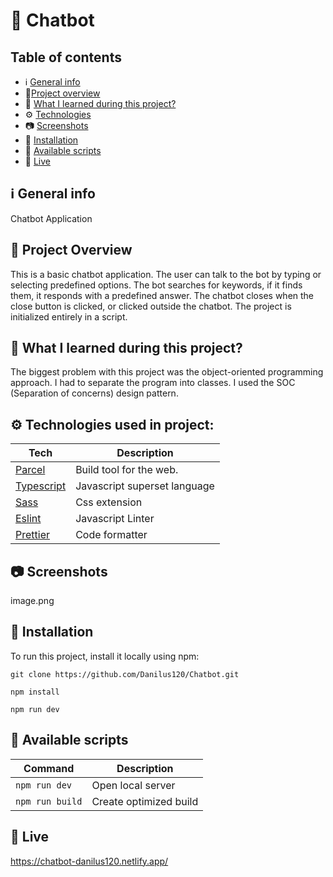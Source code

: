 # 🤖 Chatbot

## Table of contents
* ℹ️ [General info](#general-info)
* 🎉[Project overview](#project-overview)
* 📖 [What I learned during this project?](#what-i-learned-during-this-project)
* ⚙️ [Technologies](#technologies)
* 📷 [Screenshots](#screenshots)
* 💾 [Installation](#installation)
* 📜 [Available scripts](#available-scripts)
* 🔴 [Live](#live)

## ℹ️ General info

Chatbot Application

## 🎉 Project Overview

This is a basic chatbot application. The user can talk to the bot by typing or selecting predefined options. The bot searches for keywords, if it finds them, it responds with a predefined answer. The chatbot closes when the close button is clicked, or clicked outside the chatbot. The project is initialized entirely in a script. 

## 📖 What I learned during this project?

The biggest problem with this project was the object-oriented programming approach. I had to separate the program into classes. I used the SOC (Separation of concerns) design pattern.
	
## ⚙️ Technologies used in project:

| Tech                                                    | Description                              |
| ------------------------------------------------------- | ---------------------------------------- |
| [Parcel](https://parceljs.org/)                         | Build tool for the web.                  |
| [Typescript](https://www.typescriptlang.org/)           | Javascript superset language             |
| [Sass](https://sass-lang.com/)                          | Css extension                            |
| [Eslint](https://eslint.org/)                           | Javascript Linter                        |
| [Prettier](https://prettier.io/)                        | Code formatter                           |

## 📷 Screenshots

image.png

## 💾 Installation

To run this project, install it locally using npm:

```
git clone https://github.com/Danilus120/Chatbot.git

npm install

npm run dev
```

## 📜 Available scripts

| Command                   | Description                   |
| ------------------------- | ----------------------------- |
| `npm run dev`             | Open local server             |
| `npm run build`           | Create optimized build        |


## 🔴 Live

https://chatbot-danilus120.netlify.app/